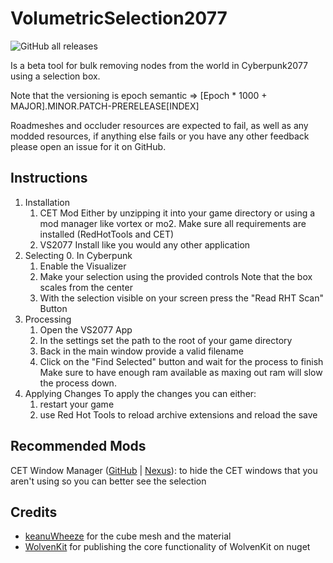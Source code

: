 
# VolumetricSelection2077

![GitHub all releases](https://img.shields.io/github/downloads/notaspirit/VolumetricSelection2077/total)


Is a beta tool for bulk removing nodes from the world in Cyberpunk2077 using a selection box.

Note that the versioning is epoch semantic => [Epoch * 1000 + MAJOR].MINOR.PATCH-PRERELEASE[INDEX]

Roadmeshes and occluder resources are expected to fail, as well as any modded resources, if anything else fails or you have any other feedback please open an issue for it on GitHub.

## Instructions
1. Installation
    1. CET Mod
       Either by unzipping it into your game directory or using a mod manager like vortex or mo2.
       Make sure all requirements are installed (RedHotTools and CET)
    2. VS2077
       Install like you would any other application
2. Selecting
    0. In Cyberpunk
    1. Enable the Visualizer
    2. Make your selection using the provided controls
       Note that the box scales from the center
    3. With the selection visible on your screen press the "Read RHT Scan" Button
3. Processing
    1. Open the VS2077 App
    2. In the settings set the path to the root of your game directory
    3. Back in the main window provide a valid filename
    4. Click on the "Find Selected" button and wait for the process to finish
       Make sure to have enough ram available as maxing out ram will slow the process down.
4. Applying Changes
   To apply the changes you can either:
    1. restart your game
    2. use Red Hot Tools to reload archive extensions and reload the save

## Recommended Mods
CET Window Manager ([GitHub](https://github.com/notaspirit/CET-Window-Manager) | [Nexus](https://www.nexusmods.com/cyberpunk2077/mods/18448)): to hide the CET windows that you aren't using so you can better see the selection

## Credits
- [keanuWheeze](https://github.com/justarandomguyintheinternet) for the cube mesh and the material
- [WolvenKit](https://github.com/WolvenKit/WolvenKit) for publishing the core functionality of WolvenKit on nuget
